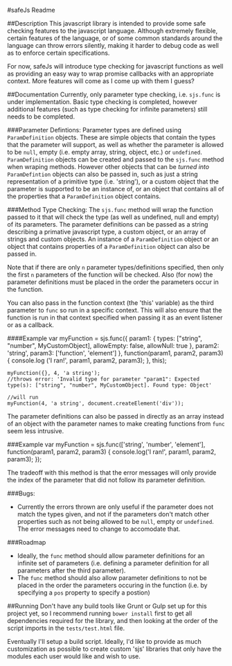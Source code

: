 #safeJs Readme

##Description
This javascript library is intended to provide some safe checking features to the javascript language. Although extremely flexible, certain features of the language, or of some common standards around the language can throw errors silently, making it harder to debug code as well as to enforce certain specifications.

For now, safeJs will introduce type checking for javascript functions as well as providing an easy way to wrap promise callbacks with an appropriate context. More features will come as I come up with them I guess?

##Documentation
Currently, only parameter type checking, i.e. `sjs.func` is under implementation. Basic type checking is completed, however additional features (such as type checking for infinite parameters) still needs to be completed.

###Parameter Defintions:
Parameter types are defined using `ParamDefinition` objects. These are simple objects that contain the types that the parameter will support, as well as whether the parameter is allowed to be `null`, empty (i.e. empty array, string, object, etc.) or `undefined`. `ParamDefinition` objects can be created and passed to the `sjs.func` method when wraping methods. However other objects that can be *turned into* `ParamDefintion` objects can also be passed in, such as just a string representation of a primitive type (i.e. 'string'), or a custom object that the parameter is supported to be an instance of, or an object that contains all of the properties that a `ParamDefinition` object contains.

###Method Type Checking:
The `sjs.func` method will wrap the function passed to it that will check the type (as well as undefined, null and empty) of its parameters.
The parameter definitions can be passed as a string describing a primative javascript type, a custom object, or an array of strings and custom objects.
An instance of a `ParamDefinition` object or an object that contains properties of a `ParamDefinition` object can also be passed in.

Note that if there are only `n` parameter types/definitions specified, then only the first `n` parameters of the function will be checked. Also (for now) the parameter definitions must be placed in the order the parameters occur in the function.

You can also pass in the function context (the 'this' variable) as the third parameter to `func` so run in a specific context. This will also ensure that the function is run in that context specified when passing it as an event listener or as a callback.

####Example
	var myFunction = sjs.func({
		param1: {
			types: ["string", "number", MyCustomObject],
			allowEmpty: false,
			allowNull: true
		},
		param2: 'string',
		param3: ['function', 'element']
	}, function(param1, param2, param3) {
		console.log ('I ran!', param1, param2, param3);
	}, this);

	myFunction({}, 4, 'a string');
	//throws error: 'Invalid type for parameter "param1": Expected type(s): ["string", "number", MyCustomObject]. Found type: Object'

	//will run
	myFunction(4, 'a string', document.createElement('div'));

The parameter definitions can also be passed in directly as an array instead of an object with the parameter names to make creating functions from `func` seem less intrusive.

###Example
	var myFunction = sjs.func(['string', 'number', 'element'], function(param1, param2, param3) {
		console.log('I ran!', param1, param2, param3);
	});

The tradeoff with this method is that the error messages will only provide the index of the parameter that did not follow its parameter definition.

###Bugs:
* Currently the errors thrown are only useful if the parameter does not match the types given, and not if the parameters don't match other properties such as not being allowed to be `null`, empty or `undefined`. The error messages need to change to accomodate that.

###Roadmap
* Ideally, the `func` method should allow parameter definitions for an infinite set of parameters (i.e. defining a parameter definition for all parameters after the third parameter).
* The `func` method should also allow parameter definitions to not be placed in the order the parameters occuring in the function (i.e. by specifying a `pos` property to specify a postion)

##Running
Don't have any build tools like Grunt or Gulp set up for this project yet, so I recommend running `bower install` first to get all dependencies required for the library, and then looking at the order of the script imports in the `tests/test.html` file.

Eventually I'll setup a build script. Ideally, I'd like to provide as much customization as possible to create custom 'sjs' libraries that only have the modules each user would like and wish to use.
